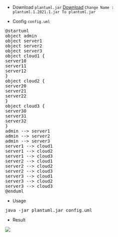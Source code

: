 
- Download ```plantuml.jar```
<a href="https://plantuml.com/download">Download</a>
```Change Name : plantuml.1.2021.1.jar To plantuml.jar```

- Config ```config.uml```
<pre>@startuml
object admin
object server1
object server2
object server3
object cloud1 {
server10
server11
server12
}
object cloud2 {
server20
server21
server22
}
object cloud3 {
server30
server31
server32
}
admin --> server1
admin --> server2
admin --> server3
server1 --> cloud1
server1 --> cloud2
server1 --> cloud3
server2 --> cloud1
server2 --> cloud2
server2 --> cloud3
server3 --> cloud1
server3 --> cloud2
server3 --> cloud3
@enduml</pre>

- Usage
<pre>java -jar plantuml.jar config.uml</pre>

- Result
<img src="config.png">
